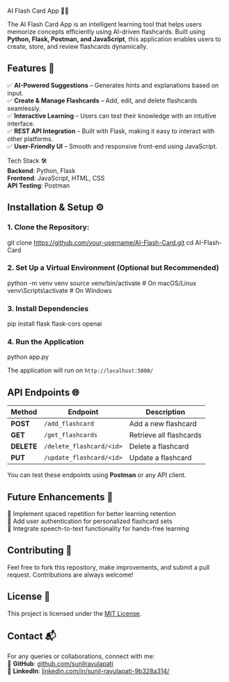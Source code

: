 AI Flash Card App 🧠💡
 
The AI Flash Card App is an intelligent learning tool that helps users memorize concepts efficiently using AI-driven flashcards. Built using **Python, Flask, Postman, and JavaScript**, this application enables users to create, store, and review flashcards dynamically.

## Features 🚀  
✅ **AI-Powered Suggestions** – Generates hints and explanations based on input.  
✅ **Create & Manage Flashcards** – Add, edit, and delete flashcards seamlessly.  
✅ **Interactive Learning** – Users can test their knowledge with an intuitive interface.  
✅ **REST API Integration** – Built with Flask, making it easy to interact with other platforms.  
✅ **User-Friendly UI** – Smooth and responsive front-end using JavaScript.  

Tech Stack 🛠️  
**Backend**: Python, Flask  
**Frontend**: JavaScript, HTML, CSS  
**API Testing**: Postman  

## Installation & Setup ⚙️  

### 1. Clone the Repository:
git clone https://github.com/your-username/AI-Flash-Card.git
cd AI-Flash-Card

### 2. Set Up a Virtual Environment (Optional but Recommended)  
python -m venv venv
source venv/bin/activate  # On macOS/Linux
venv\Scripts\activate  # On Windows

### 3. Install Dependencies  
pip install flask flask-cors openai

### 4. Run the Application  
python app.py

The application will run on `http://localhost:5000/`

## API Endpoints 🌐  
| Method | Endpoint | Description |
|--------|---------|-------------|
| **POST** | `/add_flashcard` | Add a new flashcard |
| **GET** | `/get_flashcards` | Retrieve all flashcards |
| **DELETE** | `/delete_flashcard/<id>` | Delete a flashcard |
| **PUT** | `/update_flashcard/<id>` | Update a flashcard |

You can test these endpoints using **Postman** or any API client.

## Future Enhancements 🔮  
🚀 Implement spaced repetition for better learning retention  
🚀 Add user authentication for personalized flashcard sets  
🚀 Integrate speech-to-text functionality for hands-free learning  

## Contributing 🤝  
Feel free to fork this repository, make improvements, and submit a pull request. Contributions are always welcome!  

## License 📜  
This project is licensed under the [MIT License](LICENSE).  

## Contact 📬  
For any queries or collaborations, connect with me:  
🔗 **GitHub**: [github.com/sunilravulapati](https://github.com/sunilravulapati)  
🔗 **LinkedIn**: [linkedin.com/in/sunil-ravulapati-9b328a314/](https://linkedin.com/in/sunil-ravulapati-9b328a314/)  

